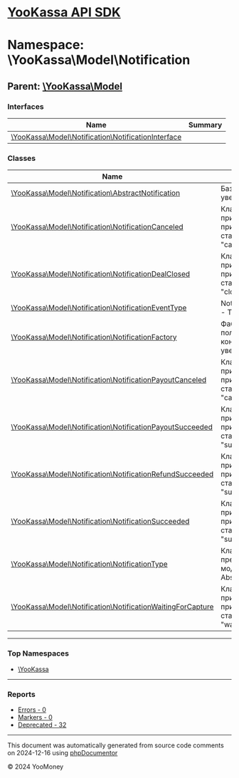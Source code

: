 # [YooKassa API SDK](../home.md)

# Namespace: \YooKassa\Model\Notification

## Parent: [\YooKassa\Model](../namespaces/yookassa-model.md)

### Interfaces

| Name | Summary |
| ---- | ------- |
| [\YooKassa\Model\Notification\NotificationInterface](../classes/YooKassa-Model-Notification-NotificationInterface.md) |  |

### Classes

| Name | Summary |
| ---- | ------- |
| [\YooKassa\Model\Notification\AbstractNotification](../classes/YooKassa-Model-Notification-AbstractNotification.md) | Базовый класс уведомлений. |
| [\YooKassa\Model\Notification\NotificationCanceled](../classes/YooKassa-Model-Notification-NotificationCanceled.md) | Класс объекта, присылаемого API при изменении статуса платежа на &quot;canceled&quot;. |
| [\YooKassa\Model\Notification\NotificationDealClosed](../classes/YooKassa-Model-Notification-NotificationDealClosed.md) | Класс объекта, присылаемого API при изменении статуса сделки на &quot;closed&quot;. |
| [\YooKassa\Model\Notification\NotificationEventType](../classes/YooKassa-Model-Notification-NotificationEventType.md) | NotificationEventType - Тип уведомления. |
| [\YooKassa\Model\Notification\NotificationFactory](../classes/YooKassa-Model-Notification-NotificationFactory.md) | Фабрика для получения конкретного объекта уведомления. |
| [\YooKassa\Model\Notification\NotificationPayoutCanceled](../classes/YooKassa-Model-Notification-NotificationPayoutCanceled.md) | Класс объекта, присылаемого API при изменении статуса выплаты на &quot;canceled&quot;. |
| [\YooKassa\Model\Notification\NotificationPayoutSucceeded](../classes/YooKassa-Model-Notification-NotificationPayoutSucceeded.md) | Класс объекта, присылаемого API при изменении статуса выплаты на &quot;succeeded&quot;. |
| [\YooKassa\Model\Notification\NotificationRefundSucceeded](../classes/YooKassa-Model-Notification-NotificationRefundSucceeded.md) | Класс объекта, присылаемого API при изменении статуса возврата на &quot;succeeded&quot;. |
| [\YooKassa\Model\Notification\NotificationSucceeded](../classes/YooKassa-Model-Notification-NotificationSucceeded.md) | Класс объекта, присылаемого API при изменении статуса платежа на &quot;succeeded&quot;. |
| [\YooKassa\Model\Notification\NotificationType](../classes/YooKassa-Model-Notification-NotificationType.md) | Класс, представляющий модель AbstractEnum. |
| [\YooKassa\Model\Notification\NotificationWaitingForCapture](../classes/YooKassa-Model-Notification-NotificationWaitingForCapture.md) | Класс объекта, присылаемого API при изменении статуса платежа на &quot;waiting_for_capture&quot;. |

---

### Top Namespaces

* [\YooKassa](../namespaces/yookassa.md)

---

### Reports
* [Errors - 0](../reports/errors.md)
* [Markers - 0](../reports/markers.md)
* [Deprecated - 32](../reports/deprecated.md)

---

This document was automatically generated from source code comments on 2024-12-16 using [phpDocumentor](http://www.phpdoc.org/)

&copy; 2024 YooMoney